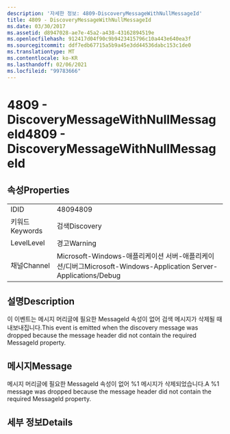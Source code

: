 ```yaml
---
description: '자세한 정보: 4809-DiscoveryMessageWithNullMessageId'
title: 4809 - DiscoveryMessageWithNullMessageId
ms.date: 03/30/2017
ms.assetid: d8947028-ae7e-45a2-a438-43162894519e
ms.openlocfilehash: 912417d04f90c9b9423415796c10a443e640ea3f
ms.sourcegitcommit: ddf7edb67715a5b9a45e3dd44536dabc153c1de0
ms.translationtype: MT
ms.contentlocale: ko-KR
ms.lasthandoff: 02/06/2021
ms.locfileid: "99783666"
---
```

# <a name="4809---discoverymessagewithnullmessageid"></a><span data-ttu-id="62f61-103">4809 - DiscoveryMessageWithNullMessageId</span><span class="sxs-lookup"><span data-stu-id="62f61-103">4809 - DiscoveryMessageWithNullMessageId</span></span>

## <a name="properties"></a><span data-ttu-id="62f61-104">속성</span><span class="sxs-lookup"><span data-stu-id="62f61-104">Properties</span></span>  
  
|||  
|-|-|  
|<span data-ttu-id="62f61-105">ID</span><span class="sxs-lookup"><span data-stu-id="62f61-105">ID</span></span>|<span data-ttu-id="62f61-106">4809</span><span class="sxs-lookup"><span data-stu-id="62f61-106">4809</span></span>|  
|<span data-ttu-id="62f61-107">키워드</span><span class="sxs-lookup"><span data-stu-id="62f61-107">Keywords</span></span>|<span data-ttu-id="62f61-108">검색</span><span class="sxs-lookup"><span data-stu-id="62f61-108">Discovery</span></span>|  
|<span data-ttu-id="62f61-109">Level</span><span class="sxs-lookup"><span data-stu-id="62f61-109">Level</span></span>|<span data-ttu-id="62f61-110">경고</span><span class="sxs-lookup"><span data-stu-id="62f61-110">Warning</span></span>|  
|<span data-ttu-id="62f61-111">채널</span><span class="sxs-lookup"><span data-stu-id="62f61-111">Channel</span></span>|<span data-ttu-id="62f61-112">Microsoft-Windows-애플리케이션 서버-애플리케이션/디버그</span><span class="sxs-lookup"><span data-stu-id="62f61-112">Microsoft-Windows-Application Server-Applications/Debug</span></span>|  
  
## <a name="description"></a><span data-ttu-id="62f61-113">설명</span><span class="sxs-lookup"><span data-stu-id="62f61-113">Description</span></span>  

 <span data-ttu-id="62f61-114">이 이벤트는 메시지 머리글에 필요한 MessageId 속성이 없어 검색 메시지가 삭제될 때 내보내집니다.</span><span class="sxs-lookup"><span data-stu-id="62f61-114">This event is emitted when the discovery message was dropped because the message header did not contain the required MessageId property.</span></span>  
  
## <a name="message"></a><span data-ttu-id="62f61-115">메시지</span><span class="sxs-lookup"><span data-stu-id="62f61-115">Message</span></span>  

 <span data-ttu-id="62f61-116">메시지 머리글에 필요한 MessageId 속성이 없어 %1 메시지가 삭제되었습니다.</span><span class="sxs-lookup"><span data-stu-id="62f61-116">A %1 message was dropped because the message header did not contain the required MessageId property.</span></span>  
  
## <a name="details"></a><span data-ttu-id="62f61-117">세부 정보</span><span class="sxs-lookup"><span data-stu-id="62f61-117">Details</span></span>
